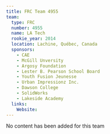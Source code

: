 ```yaml
---
title: FRC Team 4955
team:
  type: FRC
  number: 4955
  name: LA Tech
  rookie_year: 2014
  location: Lachine, Québec, Canada
  sponsors:
    - CAE
    - McGill Unversity
    - Argosy Foundation
    - Lester B. Pearson School Board
    - Youth Fusion Jeunesse
    - Urban Impressionz Inc.
    - Dawson College
    - SolidWorks
    - Lakeside Academy
  links:
    Website: 
---
```

No content has been added for this team